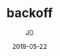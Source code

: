 ---
layout:     post
title:      backoff
subtitle:   
date:       2019-05-22
author:     JD
header-img: img/post-jd-spider3.jpg
catalog: true
tags:
    - backoff
---